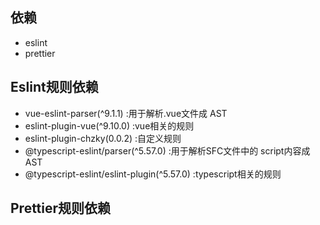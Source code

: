 ## 依赖
* eslint 
* prettier
## Eslint规则依赖
* vue-eslint-parser(^9.1.1) :用于解析.vue文件成 AST
* eslint-plugin-vue(^9.10.0) :vue相关的规则
* eslint-plugin-chzky(0.0.2) :自定义规则
* @typescript-eslint/parser(^5.57.0) :用于解析SFC文件中的 script内容成 AST
* @typescript-eslint/eslint-plugin(^5.57.0) :typescript相关的规则  
## Prettier规则依赖